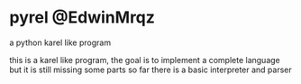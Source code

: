 # pyrel  @EdwinMrqz
a python karel like program

this is a karel like program,
the goal is to implement a complete language but it is still missing some parts
so far there is a basic interpreter and parser 
